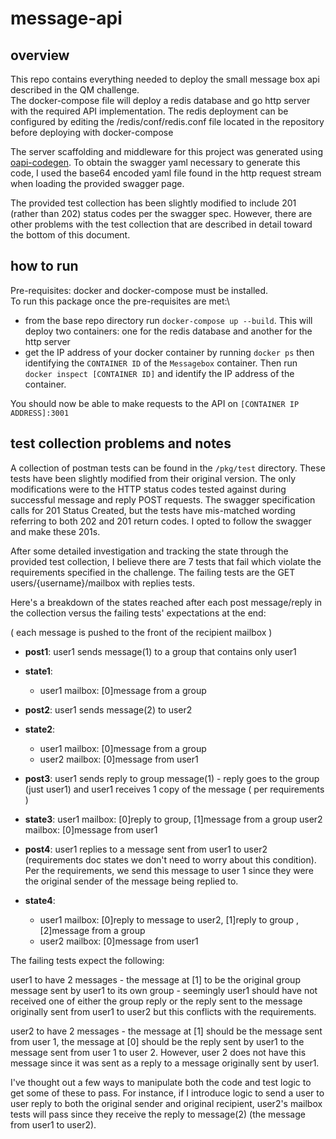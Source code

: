 # message-api
## overview
This repo contains everything needed to deploy the small message box api described in the QM challenge.\
The docker-compose file will deploy a redis database and go http server with the required API implementation. The redis deployment can be configured by editing the  /redis/conf/redis.conf file located in the repository before deploying with docker-compose

The server scaffolding and middleware for this project was generated using [oapi-codegen](https://github.com/deepmap/oapi-codegen). To obtain the swagger yaml necessary to generate this code, I used the base64 encoded yaml file found in the http request stream when loading the provided swagger page.

The provided test collection has been slightly modified to include 201 (rather than 202) status codes per the swagger spec. However, there are other problems with the test collection that are described in detail toward the bottom of this document.
## how to run
Pre-requisites: docker and docker-compose must be installed.\
To run this package once the pre-requisites are met:\
* from the base repo directory run `docker-compose up --build`. This will deploy two containers: one for the redis database and another for the http server
* get the IP address of your docker container by running `docker ps` then identifying the `CONTAINER ID` of the `Messagebox` container. Then run `docker inspect [CONTAINER ID]` and identify the IP address of the container.

You should now be able to make requests to the API on `[CONTAINER IP ADDRESS]:3001`

## test collection problems and notes
A collection of postman tests can be found in the `/pkg/test` directory. These tests have been slightly modified from their original version. The only modifications were to the HTTP status codes tested against during successful message and reply POST requests. The swagger specification calls for 201 Status Created, but the tests have mis-matched wording referring to both 202 and 201 return codes. I opted to follow the swagger and make these 201s. 

After some detailed investigation and tracking the state through the provided test collection, I believe there are 7 tests that fail which violate the requirements specified in the challenge. The failing tests are the GET users/{username}/mailbox with replies tests. 

Here's a breakdown of the states reached after each post message/reply in the collection versus the failing tests' expectations at the end:

( each message is pushed to the front of the recipient mailbox )
* **post1**: user1 sends message(1) to a group that contains only user1
* **state1**: 
  * user1 mailbox: [0]message from a group


* **post2**: user1 sends message(2) to user2
* **state2**: 
  * user1 mailbox:  [0]message from a group 
  * user2 mailbox:  [0]message from user1


* **post3**: user1 sends reply to group message(1) - reply goes to the group (just user1) and user1 receives 1 copy of the message ( per requirements )
* **state3**: user1 mailbox:  [0]reply to group, [1]message from a group
user2 mailbox:  [0]message from user1


* **post4**: user1 replies to a message sent from user1 to user2 (requirements doc states we don't need to worry about this condition). Per the requirements, we send this message to user 1 since they were the original sender of the message being replied to.
* **state4**: 
  * user1 mailbox: [0]reply to message to user2, [1]reply to group , [2]message from a group
  * user2 mailbox: [0]message from user1

The failing tests expect the following:

user1 to have 2 messages - the message at [1] to be the original group message sent by user1 to its own group - seemingly user1 should have not received one of either the group reply or the reply sent to the message originally sent from user1 to user2 but this conflicts with the requirements.

user2 to have 2 messages - the message at [1] should be the message sent from user 1, the message at [0] should be the reply sent by user1 to the message sent from user 1 to user 2. However, user 2 does not have this message since it was sent as a reply to a message originally sent by user1.

I've thought out a few ways to manipulate both the code and test logic to get some of these to pass. For instance, if I introduce logic to send a user to user reply to both the original sender and original recipient, user2's mailbox tests will pass since they receive the reply to message(2) (the message from user1 to user2).
